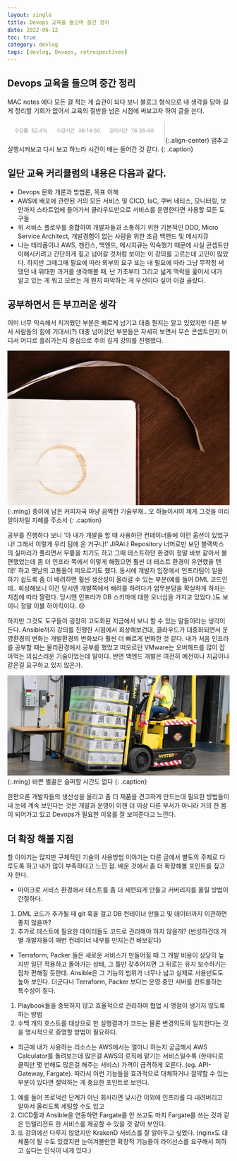 ```yaml
---
layout:	single
title: Devops 교육을 들으며 중간 정리  
date: 2022-06-12
toc: true
category: devlog
tags: [devlog, Devops, retrospectives]
---
```

## Devops 교육을 들으며 중간 정리  
MAC notes 에다 모든 걸 적는 게 습관이 되다 보니 블로그 형식으로 내 생각을 담아 길게 정리할 기회가 없어서 교육의 절반을 넘은 시점에 써보고자 하여 글을 쓴다.

![](/assets/img/0*33MH5WgR5hHOfxP0.jpg){:.align-center}
멈추고 실행시켜보고 다시 보고 하느라 시간이 배는 들어간 것 같다.
{: .caption}

## 일단 교육 커리큘럼의 내용은 다음과 같다.  
- Devops 문화 개론과 방법론, 목표 이해
- AWS에 배포에 관련된 거의 모든 서비스 및 CICD, IaC, 쿠버 네티스, 모니터링, 보안까지 스타트업에 들어가서 클라우드만으로 서비스를 운영한다면 사용할 모든 도구들
- 위 서비스 플로우를 종합하여 개발자들과 소통하기 위한 기본적인 DDD, Micro Service Architect, 개발경험이 없는 사람을 위한 초급 백엔드 및 메시지큐
- 나는 테라폼이나 AWS, 젠킨스, 백엔드, 메시지큐는 익숙했기 때문에 사실 콘셉트만 이해시키려고 간단하게 짚고 넘어갈 것처럼 보이는 이 강의를 고르는데 고민이 많았다. 하지만 그때그때 필요에 따라 외부의 요구 또는 내 필요에 따라 그냥 무작정 써댔던 내 위태한 과거를 생각해볼 때, 난 기초부터 그리고 넓게 맥락을 훑어서 내가 알고 있는 게 뭐고 모르는 게 뭔지 파악하는 게 우선이다 싶어 이걸 골랐다.

## 공부하면서 든 부끄러운 생각
이미 너무 익숙해서 지겨웠던 부분은 빠르게 넘기고 대충 뭔지는 알고 있었지만 다른 부서 사람들의 힘에 기대서(?) 대충 넘어갔던 부분들은 자세히 보면서 무슨 콘셉트인지 어디서 어디로 흘러가는지 중심으로 주의 깊게 강의를 진행했다.

![](/assets/img/1*1Hv-VkQvbaAbv-o0h4HM5Q.jpeg){:.ming}
종이에 남은 커피자국 마냥 끔찍한 기술부채.. 오 하늘이시여 제게 그것을 미리 알아차릴 지혜를 주소서
{: .caption}

공부를 진행하다 보니 ‘아 내가 개발을 할 때 사용하던 컨테이너들에 이런 옵션이 있었구나! 그래서 이렇게 우리 팀에 온 거구나!’ JIRA나 Repository 너머로만 보던 블랙박스의 실마리가 풀리면서 무릎을 치기도 하고 그때 테스트하던 환경이 정말 바보 같아서 불편했었는데 좀 더 인프라 쪽에서 이렇게 해줬으면 훨씬 더 테스트 환경이 유연했을 텐데!’ 하고 옛날의 고통들이 떠오르기도 했다. 동시에 개발자 입장에서 인프라팀이 일을 하기 쉽도록 좀 더 배려하면 훨씬 생산성이 올라갈 수 있는 부분(예를 들어 DML 코드인데.. 회상해보니 이건 당시엔 개발쪽에서 배려를 하려다가 업무분담을 확실하게 하자는 지침에 따라 짤렸다. 당시엔 인프라가 DB 스키마에 대한 오너십을 가지고 있었다.)도 보이니 정말 이불 하이킥이다. 😓  

하지만 그것도 도구들이 굉장히 고도화된 지금에서 보니 할 수 있는 말들이라는 생각이 든다. Ansible까지 강의를 진행한 시점에서 회상해보건대, 클라우드가 대중화되면서 운영환경의 변화는 개발환경의 변화보다 훨씬 더 빠르게 변화한 것 같다. 내가 처음 인프라를 공부할 때는 물리환경에서 공부를 했었고 떠오르던 VMware는 오버헤드를 많이 잡아먹는 의심스러운 기술이었는데 말이다. 반면 백엔드 개발은 여전히 예전이나 지금이나 같은걸 요구하고 있지 않은가.  

![](/assets/img/1*usQtOQGv2RZUGgHtMlYxCQ.jpeg){:.ming}
바쁜 벌꿀은 슬퍼할 시간도 없다
{: .caption}

한편으론 개발자들의 생산성을 올리고 좀 더 제품을 견고하게 만드는데 필요한 방법들이 내 눈에 계속 보인다는 것은 개발과 운영이 이젠 더 이상 다른 부서가 아니라 거의 한 몸이 되어가고 있고 Devops가 필요한 이유를 잘 보여준다고 느낀다.


## 더 확장 해볼 지점
할 이야기는 많지만 구체적인 기술의 사용방법 이야기는 다른 글에서 별도의 주제로 다루도록 하고 내가 많이 부족하다고 느낀 점. 배운 것에서 좀 더 확장해볼 포인트를 짚고자 한다.

- 마이크로 서비스 환경에서 테스트를 좀 더 세련되게 만들고 커버리지를 올릴 방법이 간절하다. 
1) DML 코드가 추가될 때 git 훅을 걸고 DB 컨테이너 만들고 및 데이터까지 이관하면 좋지 않을까? 
2) 추가로 테스트에 필요한 데이터들도 코드로 관리해야 하지 않을까? (반성하건대 개별 개발자들이 매번 컨테이너 내부를 만지는건 바보같다)  
- Terraform, Packer 들은 새로운 서비스가 만들어질 때 그 개발 비용이 상당히 높지만 일단 적용하고 돌아가는 상태, 그 틀만 갖추어지면 그 뒤로는 유지 보수하기는 점차 편해질 듯한데. 
 Ansible은 그 기능의 범위가 너무나 넓고 실제로 사용빈도도 높아 보인다. 더군다나 Terraform, Packer 보다는 운영 중인 서버를 컨트롤하는 특수성이 짙다. 
1) Playbook들을 중복하지 않고 효율적으로 관리하여 협업 시 맹점이 생기지 않도록 하는 방법 
2) 수백 개의 호스트를 대상으로 한 실행결과가 코드는 물론 변경의도와 일치한다는 것을 명시적으로 증명할 방법이 필요하다.
- 최근에 내가 사용하는 리소스는 AWS에서는 얼마나 하는지 궁금해서 AWS Calculator를 돌려보는데 많은걸 AWS의 로직에 맡기는 서비스일수록 (한마디로 클릭만 몇 번해도 많은걸 해주는 서비스) 가격이 급격하게 오른다. (eg. API-Gateway, Fargate). 
 따라서 이런 기능들을 효과적으로 대체하거나 절약할 수 있는 부분이 있다면 절약하는 게 중요한 포인트로 보인다. 
1) 예를 들어 프로덕션 단계가 아닌 회사라면 낮시간 이외에 인프라를 다 내려버리고 알아서 올리도록 세팅할 수도 있고 
2) CICD툴과 Ansible을 연동하면 Fargate를 안 쓰고도 마치 Fargate를 쓰는 것과 같은 인텔리전트 한 서비스를 제공할 수 있을 것 같아 보인다. 
3) 또 강의에선 다루지 않았지만 KrakenD 서비스를 잘 알아두고 싶었다. (nginx도 대체품이 될 수도 있겠지만 눈여겨볼만한 확장적 기능들이 라이선스를 요구해서 피하고 싶다는 인식이 내게 있다.)
